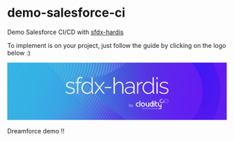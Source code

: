 # demo-salesforce-ci

Demo Salesforce CI/CD with [sfdx-hardis](https://sfdx-hardis.cloudity.com)

To implement is on your project, just follow the guide by clicking on the logo below :)

[![sfdx-hardis by Cloudity Banner](https://github.com/hardisgroupcom/sfdx-hardis/raw/main/docs/assets/images/sfdx-hardis-banner.png)](https://sfdx-hardis.cloudity.com/salesforce-ci-cd-home/)

Dreamforce demo !!